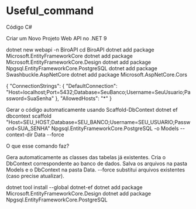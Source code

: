 # Useful_command
Código C#

Criar um Novo Projeto Web API no .NET 9

dotnet new webapi -n BiroAPI
cd BiroAPI
dotnet add package Microsoft.EntityFrameworkCore
dotnet add package Microsoft.EntityFrameworkCore.Design
dotnet add package Npgsql.EntityFrameworkCore.PostgreSQL
dotnet add package Swashbuckle.AspNetCore
dotnet add package Microsoft.AspNetCore.Cors


{
  "ConnectionStrings": {
    "DefaultConnection": "Host=localhost;Port=5432;Database=SeuBanco;Username=SeuUsuario;Password=SuaSenha"
  },
  "AllowedHosts": "*"
}

 Gerar o código automaticamente usando Scaffold-DbContext
 dotnet ef dbcontext scaffold "Host=SEU_HOST;Database=SEU_BANCO;Username=SEU_USUARIO;Password=SUA_SENHA" Npgsql.EntityFrameworkCore.PostgreSQL -o Models --context-dir Data --force

  O que esse comando faz?

Gera automaticamente as classes das tabelas já existentes.
Cria o DbContext correspondente ao banco de dados.
Salva os arquivos na pasta Models e o DbContext na pasta Data.
--force substitui arquivos existentes (caso precise atualizar).


dotnet tool install --global dotnet-ef
dotnet add package Microsoft.EntityFrameworkCore.Design
dotnet add package Npgsql.EntityFrameworkCore.PostgreSQL

